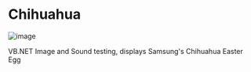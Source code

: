 # Chihuahua
![image](https://github.com/user-attachments/assets/2cda889d-0647-438b-8955-fc647b9a9442)

VB.NET Image and Sound testing, displays Samsung's Chihuahua Easter Egg
